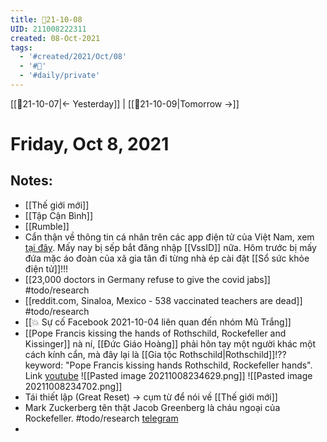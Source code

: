 ```yaml
---
title: 📝21-10-08
UID: 211008222311
created: 08-Oct-2021
tags:
  - '#created/2021/Oct/08'
  - '#📅'
  - '#daily/private'
---
```

[[📝21-10-07|<- Yesterday]] | [[📝21-10-09|Tomorrow ->]]
# Friday, Oct 8, 2021

## Notes:
- [[Thế giới mới]]
- [[Tập Cận Bình]]
- [[Rumble]]
- Cẩn thận về thông tin cá nhân trên các app điện tử của Việt Nam, xem [tại đây](https://vnhacker.blogspot.com/2021/10/canh-bao-lo-hong-lo-thong-tin-gan-25.html?m=1&fbclid=IwAR1y20k5hUNaKkYokyeXpocw_UTDx6mV9zOpEaeUhGWMHkrSsaHuJ1IHGg0). Mấy nay bị sếp bắt đăng nhập [[VssID]] nữa. Hôm trước bị mấy đứa mặc áo đoàn của xã gia tân đi từng nhà ép cài đặt [[Sổ sức khỏe điện tử]]!!!
- [[23,000 doctors in Germany refuse to give the covid jabs]] #todo/research 
- [[reddit.com, Sinaloa, Mexico - 538 vaccinated teachers are dead]] #todo/research 
- [[💥 Sự cố Facebook 2021-10-04 liên quan đến nhóm Mũ Trắng]]
- [[Pope Francis kissing the hands of Rothschild, Rockefeller and Kissinger]] nà ní, [[Đức Giáo Hoàng]] phải hôn tay một người khác một cách kính cẩn, mà đây lại là [[Gia tộc Rothschild|Rothschild]]!?? keyword: "Pope Francis kissing hands Rothschild, Rockefeller hands". Link [youtube](https://www.youtube.com/watch?v=7KfuRW1c5Mk)
![[Pasted image 20211008234629.png]]
![[Pasted image 20211008234702.png]]
- Tái thiết lập (Great Reset) -> cụm từ để nói về [[Thế giới mới]]
- Mark Zuckerberg tên thật Jacob Greenberg là cháu ngoại của Rockefeller. #todo/research [telegram](https://t.me/TinCOVID19VaccineCapNhat/1466)
- 